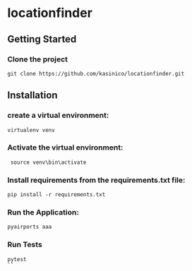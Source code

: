 # locationfinder
## Getting Started

### Clone the project

```
git clone https://github.com/kasinico/locationfinder.git
```

## Installation


### create a virtual environment:

```
virtualenv venv
```

### Activate the virtual environment:

```
 source venv\bin\activate
```

### Install requirements from the requirements.txt file:

```
pip install -r requirements.txt
```

### Run the Application:

```
pyairports aaa
```

### Run Tests

```
pytest
``


